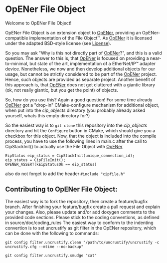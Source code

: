 OpENer File Object
=========================

Welcome to OpENer File Object!

OpENer File Object is an extension object to [OpENer](https://github.com/EIPStackGroup/OpENer), providing an OpENer-compatible implementation of the File Object&trade;.
As [OpENer](https://github.com/EIPStackGroup/OpENer) it is licensed under the adapted BSD-style license (see [License](https://github.com/EIPStackGroup/OpENerElectricalEnergyObject/blob/master/license.txt)).

So you may ask "Why is this not directly part of [OpENer](https://github.com/EIPStackGroup/OpENer)?", and this is a valid question.
The answer to this is, that [OpENer](https://github.com/EIPStackGroup/OpENer) is focused on providing a near-to-minimal, but state of the art, implementation of a EtherNet/IP&trade; adapter device.
Nonetheless, we now and then develop additional objects for our usage, but cannot be strictly considered to be part of the [OpENer](https://github.com/EIPStackGroup/OpENer) project.
Hence, such objects are provided as separate project. Another benefit of this approach is, that [OpENer](https://github.com/EIPStackGroup/OpENer) does not get cluttered with a giantic library (ok, not really giantic, but you get the point) of objects.

So, how do you use this? Again a good question! For some time already [OpENer](https://github.com/EIPStackGroup/OpENer) got a "drop-in" CMake-configure mechanism for additional object, when put into the *cip_objects* directory (you probably already asked yourself, whats this empty directory for?)

So the easiest way is to `git clone` this repository into the *cip_objects* directory and hit the `Configure` button in CMake, which should give you a checkbox for this object.
Now, that the object is included into the compile process, you have to use the following lines in main.c after the call to CipStackInit() to actually use the File Object with [OpENer](https://github.com/EIPStackGroup/OpENer)

```
EipStatus eip_status = CipStackInit(unique_connection_id);
eip_status = CipFileInit();
OPENER_ASSERT(kEipStatusOk == eip_status)
```

also do not forget to add the header `#include "cipfile.h"`

Contributing to OpENer File Object:
-----------------------
The easiest way is to fork the repository, then create a feature/bugfix branch.
After finishing your feature/bugfix create a pull request and explain your changes.
Also, please update and/or add doxygen comments to the provided code sections.
Please stick to the coding conventions, as defined in source/doc/coding_rules
The easiest way to conform to the indenting convertion is to set uncrustify as git filter in the OpENer repository, which can be done with the following to commands:

```
git config filter.uncrustify.clean "/path/to/uncrustify/uncrustify -c uncrustify.cfg --mtime --no-backup"

git config filter.uncrustify.smudge "cat"
```